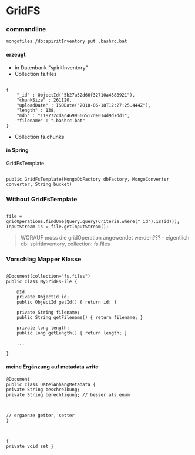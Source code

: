 GridFS
======

### commandline
`mongofiles /db:spiritInventory put .bashrc.bat`

#### erzeugt
- in Datenbank "spiritInventory"
- Collection fs.files
```

{
    "_id" : ObjectId("5b27a52d66f32710a4388921"),
    "chunkSize" : 261120,
    "uploadDate" : ISODate("2018-06-18T12:27:25.444Z"),
    "length" : 138,
    "md5" : "118772cdac4699566517de014d9d7dd1",
    "filename" : ".bashrc.bat"
}
```

- Collection fs.chunks

#### in Spring
GridFsTemplate
```

public GridFsTemplate(MongoDbFactory dbFactory, MongoConverter converter, String bucket)
```


### Without GridFsTemplate
```

file = gridOperations.findOne(Query.query(Criteria.where("_id").is(id))); InputStream is = file.getInputStream();
```
> WORAUF muss die gridOperation angewendet werden???
	- eigentlich db: spiritInventory, collection: fs.files

###  Vorschlag Mapper Klasse
```

@Document(collection="fs.files")
public class MyGridFsFile {

    @Id
    private ObjectId id;
    public ObjectId getId() { return id; }

    private String filename;
    public String getFilename() { return filename; }

    private long length;
    public long getLength() { return length; }

    ...

}
```

#### meine Ergänzung auf metadata write
```
@Document
public class DateiAnhangMetadata {
private String beschreibung;
private String berechtigung; // besser als enum



// ergaenze getter, setter
}



{
private void set }
```
